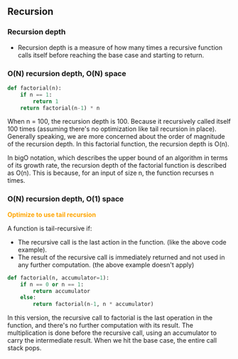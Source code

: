 ## Recursion 

### Recursion depth 

- Recursion depth is a measure of how many times a recursive function calls itself before reaching the base case and starting to return.

### O(N) recursion depth, O(N) space 
```py
def factorial(n):
    if n == 1:
        return 1
    return factorial(n-1) * n
```

When n = 100, the recursion depth is 100. Because it recursively called itself 100 times (assuming there's no optimization like tail recursion in place). Generally speaking, we are more concerned about the order of magnitude of the recursion depth. In this factorial function, the recursion depth is O(n).

In bigO notation, which describes the upper bound of an algorithm in terms of its growth rate, the recursion depth of the factorial function is described as O(n). This is because, for an input of size n, the function recurses n times.

### O(N) recursion depth, O(1) space 
<strong style="color: orange">Optimize to use tail recursion</strong>

A function is tail-recursive if:

- The recursive call is the last action in the function. (like the above code example).
- The result of the recursive call is immediately returned and not used in any further computation. (the above example doesn't apply) 

```py
def factorial(n, accumulator=1):
    if n == 0 or n == 1:
        return accumulator
    else:
        return factorial(n-1, n * accumulator)
```

In this version, the recursive call to factorial is the last operation in the function, and there's no further computation with its result. The multiplication is done before the recursive call, using an accumulator to carry the intermediate result. When we hit the base case, the entire call stack pops. 






